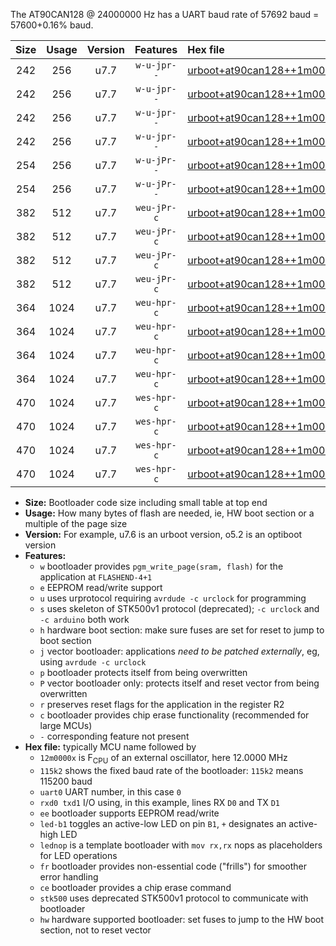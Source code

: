 The AT90CAN128 @ 24000000 Hz has a UART baud rate of 57692 baud = 57600+0.16% baud.

|Size|Usage|Version|Features|Hex file|
|:-:|:-:|:-:|:-:|:--|
|242|256|u7.7|`w-u-jpr--`|[urboot+at90can128++1m0000x++++2k4_uart0_rxe0_txe1_led+b5.hex](https://raw.githubusercontent.com/stefanrueger/urboot.hex/main/mcus/at90can128/external_oscillator/fcpu++1m0000_Hz/br++++2k4_bps/urboot+at90can128++1m0000x++++2k4_uart0_rxe0_txe1_led+b5.hex)|
|242|256|u7.7|`w-u-jpr--`|[urboot+at90can128++1m0000x++++2k4_uart0_rxe0_txe1_lednop.hex](https://raw.githubusercontent.com/stefanrueger/urboot.hex/main/mcus/at90can128/external_oscillator/fcpu++1m0000_Hz/br++++2k4_bps/urboot+at90can128++1m0000x++++2k4_uart0_rxe0_txe1_lednop.hex)|
|242|256|u7.7|`w-u-jpr--`|[urboot+at90can128++1m0000x++++2k4_uart1_rxd2_txd3_led+b5.hex](https://raw.githubusercontent.com/stefanrueger/urboot.hex/main/mcus/at90can128/external_oscillator/fcpu++1m0000_Hz/br++++2k4_bps/urboot+at90can128++1m0000x++++2k4_uart1_rxd2_txd3_led+b5.hex)|
|242|256|u7.7|`w-u-jpr--`|[urboot+at90can128++1m0000x++++2k4_uart1_rxd2_txd3_lednop.hex](https://raw.githubusercontent.com/stefanrueger/urboot.hex/main/mcus/at90can128/external_oscillator/fcpu++1m0000_Hz/br++++2k4_bps/urboot+at90can128++1m0000x++++2k4_uart1_rxd2_txd3_lednop.hex)|
|254|256|u7.7|`w-u-jPr--`|[urboot+at90can128++1m0000x++++2k4_uart0_rxe0_txe1.hex](https://raw.githubusercontent.com/stefanrueger/urboot.hex/main/mcus/at90can128/external_oscillator/fcpu++1m0000_Hz/br++++2k4_bps/urboot+at90can128++1m0000x++++2k4_uart0_rxe0_txe1.hex)|
|254|256|u7.7|`w-u-jPr--`|[urboot+at90can128++1m0000x++++2k4_uart1_rxd2_txd3.hex](https://raw.githubusercontent.com/stefanrueger/urboot.hex/main/mcus/at90can128/external_oscillator/fcpu++1m0000_Hz/br++++2k4_bps/urboot+at90can128++1m0000x++++2k4_uart1_rxd2_txd3.hex)|
|382|512|u7.7|`weu-jPr-c`|[urboot+at90can128++1m0000x++++2k4_uart0_rxe0_txe1_ee_led+b5_fr_ce.hex](https://raw.githubusercontent.com/stefanrueger/urboot.hex/main/mcus/at90can128/external_oscillator/fcpu++1m0000_Hz/br++++2k4_bps/urboot+at90can128++1m0000x++++2k4_uart0_rxe0_txe1_ee_led+b5_fr_ce.hex)|
|382|512|u7.7|`weu-jPr-c`|[urboot+at90can128++1m0000x++++2k4_uart0_rxe0_txe1_ee_lednop_fr_ce.hex](https://raw.githubusercontent.com/stefanrueger/urboot.hex/main/mcus/at90can128/external_oscillator/fcpu++1m0000_Hz/br++++2k4_bps/urboot+at90can128++1m0000x++++2k4_uart0_rxe0_txe1_ee_lednop_fr_ce.hex)|
|382|512|u7.7|`weu-jPr-c`|[urboot+at90can128++1m0000x++++2k4_uart1_rxd2_txd3_ee_led+b5_fr_ce.hex](https://raw.githubusercontent.com/stefanrueger/urboot.hex/main/mcus/at90can128/external_oscillator/fcpu++1m0000_Hz/br++++2k4_bps/urboot+at90can128++1m0000x++++2k4_uart1_rxd2_txd3_ee_led+b5_fr_ce.hex)|
|382|512|u7.7|`weu-jPr-c`|[urboot+at90can128++1m0000x++++2k4_uart1_rxd2_txd3_ee_lednop_fr_ce.hex](https://raw.githubusercontent.com/stefanrueger/urboot.hex/main/mcus/at90can128/external_oscillator/fcpu++1m0000_Hz/br++++2k4_bps/urboot+at90can128++1m0000x++++2k4_uart1_rxd2_txd3_ee_lednop_fr_ce.hex)|
|364|1024|u7.7|`weu-hpr-c`|[urboot+at90can128++1m0000x++++2k4_uart0_rxe0_txe1_ee_led+b5_fr_ce_hw.hex](https://raw.githubusercontent.com/stefanrueger/urboot.hex/main/mcus/at90can128/external_oscillator/fcpu++1m0000_Hz/br++++2k4_bps/urboot+at90can128++1m0000x++++2k4_uart0_rxe0_txe1_ee_led+b5_fr_ce_hw.hex)|
|364|1024|u7.7|`weu-hpr-c`|[urboot+at90can128++1m0000x++++2k4_uart0_rxe0_txe1_ee_lednop_fr_ce_hw.hex](https://raw.githubusercontent.com/stefanrueger/urboot.hex/main/mcus/at90can128/external_oscillator/fcpu++1m0000_Hz/br++++2k4_bps/urboot+at90can128++1m0000x++++2k4_uart0_rxe0_txe1_ee_lednop_fr_ce_hw.hex)|
|364|1024|u7.7|`weu-hpr-c`|[urboot+at90can128++1m0000x++++2k4_uart1_rxd2_txd3_ee_led+b5_fr_ce_hw.hex](https://raw.githubusercontent.com/stefanrueger/urboot.hex/main/mcus/at90can128/external_oscillator/fcpu++1m0000_Hz/br++++2k4_bps/urboot+at90can128++1m0000x++++2k4_uart1_rxd2_txd3_ee_led+b5_fr_ce_hw.hex)|
|364|1024|u7.7|`weu-hpr-c`|[urboot+at90can128++1m0000x++++2k4_uart1_rxd2_txd3_ee_lednop_fr_ce_hw.hex](https://raw.githubusercontent.com/stefanrueger/urboot.hex/main/mcus/at90can128/external_oscillator/fcpu++1m0000_Hz/br++++2k4_bps/urboot+at90can128++1m0000x++++2k4_uart1_rxd2_txd3_ee_lednop_fr_ce_hw.hex)|
|470|1024|u7.7|`wes-hpr-c`|[urboot+at90can128++1m0000x++++2k4_uart0_rxe0_txe1_ee_led+b5_fr_ce_stk500_hw.hex](https://raw.githubusercontent.com/stefanrueger/urboot.hex/main/mcus/at90can128/external_oscillator/fcpu++1m0000_Hz/br++++2k4_bps/urboot+at90can128++1m0000x++++2k4_uart0_rxe0_txe1_ee_led+b5_fr_ce_stk500_hw.hex)|
|470|1024|u7.7|`wes-hpr-c`|[urboot+at90can128++1m0000x++++2k4_uart0_rxe0_txe1_ee_lednop_fr_ce_stk500_hw.hex](https://raw.githubusercontent.com/stefanrueger/urboot.hex/main/mcus/at90can128/external_oscillator/fcpu++1m0000_Hz/br++++2k4_bps/urboot+at90can128++1m0000x++++2k4_uart0_rxe0_txe1_ee_lednop_fr_ce_stk500_hw.hex)|
|470|1024|u7.7|`wes-hpr-c`|[urboot+at90can128++1m0000x++++2k4_uart1_rxd2_txd3_ee_led+b5_fr_ce_stk500_hw.hex](https://raw.githubusercontent.com/stefanrueger/urboot.hex/main/mcus/at90can128/external_oscillator/fcpu++1m0000_Hz/br++++2k4_bps/urboot+at90can128++1m0000x++++2k4_uart1_rxd2_txd3_ee_led+b5_fr_ce_stk500_hw.hex)|
|470|1024|u7.7|`wes-hpr-c`|[urboot+at90can128++1m0000x++++2k4_uart1_rxd2_txd3_ee_lednop_fr_ce_stk500_hw.hex](https://raw.githubusercontent.com/stefanrueger/urboot.hex/main/mcus/at90can128/external_oscillator/fcpu++1m0000_Hz/br++++2k4_bps/urboot+at90can128++1m0000x++++2k4_uart1_rxd2_txd3_ee_lednop_fr_ce_stk500_hw.hex)|

- **Size:** Bootloader code size including small table at top end
- **Usage:** How many bytes of flash are needed, ie, HW boot section or a multiple of the page size
- **Version:** For example, u7.6 is an urboot version, o5.2 is an optiboot version
- **Features:**
  + `w` bootloader provides `pgm_write_page(sram, flash)` for the application at `FLASHEND-4+1`
  + `e` EEPROM read/write support
  + `u` uses urprotocol requiring `avrdude -c urclock` for programming
  + `s` uses skeleton of STK500v1 protocol (deprecated); `-c urclock` and `-c arduino` both work
  + `h` hardware boot section: make sure fuses are set for reset to jump to boot section
  + `j` vector bootloader: applications *need to be patched externally*, eg, using `avrdude -c urclock`
  + `p` bootloader protects itself from being overwritten
  + `P` vector bootloader only: protects itself and reset vector from being overwritten
  + `r` preserves reset flags for the application in the register R2
  + `c` bootloader provides chip erase functionality (recommended for large MCUs)
  + `-` corresponding feature not present
- **Hex file:** typically MCU name followed by
  + `12m0000x` is F<sub>CPU</sub> of an external oscillator, here 12.0000 MHz
  + `115k2` shows the fixed baud rate of the bootloader: `115k2` means 115200 baud
  + `uart0` UART number, in this case `0`
  + `rxd0 txd1` I/O using, in this example, lines RX `D0` and TX `D1`
  + `ee` bootloader supports EEPROM read/write
  + `led-b1` toggles an active-low LED on pin `B1`, `+` designates an active-high LED
  + `lednop` is a template bootloader with `mov rx,rx` nops as placeholders for LED operations
  + `fr` bootloader provides non-essential code ("frills") for smoother error handling
  + `ce` bootloader provides a chip erase command
  + `stk500` uses deprecated STK500v1 protocol to communicate with bootloader
  + `hw` hardware supported bootloader: set fuses to jump to the HW boot section, not to reset vector
